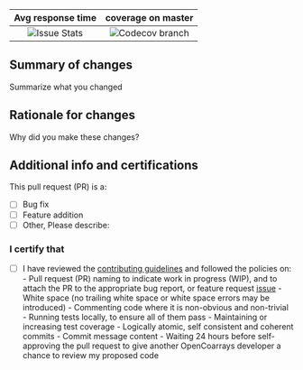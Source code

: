 <!-- Please fill out the pull request template included below, failure -->
<!-- to do so may result in immediate closure of your pull request. -->

<!-- Fill out all portions of this template that apply. Please delete -->
<!-- any unnecessary sections. -->

<!-- PRO TIP! Submit the pull request *before* you check any -->
<!-- checkboxes. Then, use the gui/web interface to check the -->
<!-- checkboxes! -->

[links]:#
[contributing guidelines]: https://github.com/sourceryinstitute/OpenCoarrays/blob/master/CONTRIBUTING.md
[issue]: https://github.com/sourceryinstitute/OpenCoarrays/issues
[PR response img]: https://img.shields.io/issuestats/p/github/sourceryinstitute/OpenCoarrays.svg?style=flat-square
[coverage]: https://img.shields.io/codecov/c/github/sourceryinstitute/OpenCoarrays/master.svg?style=flat-square

|  Avg response time                |  coverage on master         |
|:---------------------------------:|:---------------------------:|
| ![Issue Stats][PR response img]   | ![Codecov branch][coverage] |

## Summary of changes ##

Summarize what you changed

## Rationale for changes ##

Why did you make these changes?

## Additional info and certifications ##

This pull request (PR) is a:

- [ ] Bug fix
- [ ] Feature addition
- [ ] Other, Please describe:

### I certify that ###

- [ ] I have reviewed the [contributing guidelines] and followed the
      policies on:
      - Pull request (PR) naming to indicate work in progress (WIP),
        and to attach the PR to the appropriate bug report, or feature
        request [issue]
      - White space (no trailing white space or white space errors may
        be introduced)
      - Commenting code where it is non-obvious and non-trivial
      - Running tests locally, to ensure all of them pass
      - Maintaining or increasing test coverage
      - Logically atomic, self consistent and coherent commits
      - Commit message content
      - Waiting 24 hours before self-approving the pull request to
        give another OpenCoarrays developer a chance to review my
        proposed code
